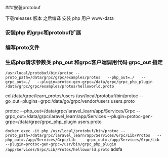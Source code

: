 ###安装protobuf

下载releases 版本 之后编译 安装
php 用户 www-data
### 安装php 的grpc和protobuf扩展

### 编写proto文件

### 生成php请求参数类  php_out  和grpc客户端调用代码 grpc_out 指定

```/usr/local/protobuf/bin/protoc --proto_path=/data/grpc/grpc/examples/protos   --php_out=./   --grpc_out=./   --plugin=protoc-gen-grpc=/data/grpc/grpc_php_plugin   /data/grpc/grpc/examples/protos/helloworld.proto```

cd /data/grpc/learn_protos/users
/usr/local/protobuf/bin/protoc --go_out=plugins=grpc:/data/go/grpc/vendor/users users.proto

protoc  --php_out=/data/grpc/laravel_learn/app/Services/Grpc   --grpc_out=/data/grpc/laravel_learn/app/Services   --plugin=protoc-gen-grpc=/data/grpc/grpc_php_plugin  users.proto

```docker exec -it php /usr/local/protobuf/bin/protoc --proto_path=/data/grpc/laravel_learn/app/Services/Grpc/Lib/Protos   --php_out=./app/Services/Grpc/Lib   --grpc_out=./app/Services/Grpc/Lib   --plugin=protoc-gen-grpc=/usr/bin/grpc_php_plugin   /app/Services/Grpc/Lib/Protos/helloworld.proto```
adsfa